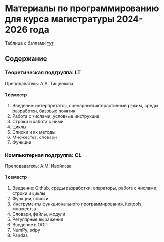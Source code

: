 # Материалы по программированию для курса магистратуры 2024-2026 года

Таблица с баллами [тут](https://docs.google.com/spreadsheets/d/1VfJ5qnHiOyiDO8UTVDwFeVvDjjia3jg26G5FqF673bU/edit?usp=sharing)

## Содержание

### Теоретическая подгруппа: LT

Преподаватель: А.А. Тищенкова

#### 1 семестр

1. Введение: интерпретатор, сценарный/интерактивный режим, среды разработки, базовые понятия
2. Работа с числами, условные инструкции
3. Строки и работа с ними
4. Циклы
5. Списки и их методы
6. Множества, словари
7. Функции

### Компьютерная подгруппа: CL

Преподаватель: А.М. Ивойлова

#### 1 семестр

1. Введение: Github, среды разработки, операторы, работа с числами; строки и циклы
2. Функции, списки
3. Инструменты функционального программирования, itertools, множества
4. Словари, файлы, модули
5. Регулярные выражения
6. Введение в ООП
7. NumPy, scipy
8. Pandas
